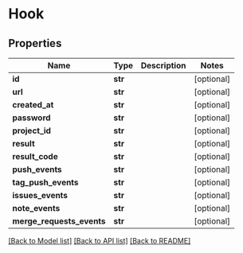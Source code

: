 # Hook

## Properties
Name | Type | Description | Notes
------------ | ------------- | ------------- | -------------
**id** | **str** |  | [optional] 
**url** | **str** |  | [optional] 
**created_at** | **str** |  | [optional] 
**password** | **str** |  | [optional] 
**project_id** | **str** |  | [optional] 
**result** | **str** |  | [optional] 
**result_code** | **str** |  | [optional] 
**push_events** | **str** |  | [optional] 
**tag_push_events** | **str** |  | [optional] 
**issues_events** | **str** |  | [optional] 
**note_events** | **str** |  | [optional] 
**merge_requests_events** | **str** |  | [optional] 

[[Back to Model list]](../README.md#documentation-for-models) [[Back to API list]](../README.md#documentation-for-api-endpoints) [[Back to README]](../README.md)


